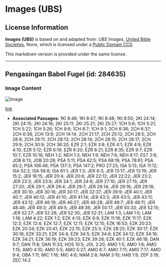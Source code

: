# Images (UBS)

## License Information

**Images (UBS)** is based on and adapted from: _UBS Images_, [United Bible Societies](https://unitedbiblesocieties.org/), None, which is licensed under a [Public Domain CC0](https://creativecommons.org/public-domain/cc0/).

This markdown version is provided under the same license.



--------------------------------

## Pengasingan Babel Fugel (id: 284635)

### Image Content

![Image](https://cdn.aquifer.bible/aquifer-content/resources/Media/WEB-0050_babylon_exil_fugel.jpg)

[link](https://cdn.aquifer.bible/aquifer-content/resources/Media/WEB-0050_babylon_exil_fugel.jpg)

* **Associated Passages:** 1KI 8:46; 1KI 8:47; 1KI 8:48; 1KI 8:50; 2KI 24:14; 2KI 24:15; 2KI 24:16; 2KI 25:11; 2KI 25:21; 2KI 25:27; 1CH 5:6; 1CH 5:21; 1CH 5:22; 1CH 5:26; 1CH 8:6; 1CH 8:7; 1CH 9:1; 2CH 6:36; 2CH 6:37; 2CH 6:38; 2CH 13:9; 2CH 14:14; 2CH 21:17; 2CH 25:12; 2CH 28:5; 2CH 28:8; 2CH 28:11; 2CH 28:13; 2CH 28:14; 2CH 28:15; 2CH 28:17; 2CH 29:9; 2CH 30:9; 2CH 36:20; EZR 2:1; EZR 3:8; EZR 4:1; EZR 4:9; EZR 4:10; EZR 5:12; EZR 6:19; EZR 6:20; EZR 6:21; EZR 8:35; EZR 9:7; EZR 10:7; EZR 10:16; NEH 1:2; NEH 1:3; NEH 1:9; NEH 7:6; NEH 8:17; EST 2:6; JOB 6:13; JOB 20:28; PSA 5:11; PSA 62:5; PSA 68:19; PSA 78:61; PSA 85:2; PSA 106:46; PSA 137:3; PSA 147:2; PRO 27:25; ISA 5:13; ISA 11:12; ISA 52:2; ISA 56:8; ISA 61:1; JER 1:3; JER 8:3; JER 13:17; JER 13:19; JER 15:2; JER 16:15; JER 20:4; JER 20:6; JER 22:12; JER 22:22; JER 23:2; JER 23:3; JER 23:8; JER 24:1; JER 24:9; JER 27:10; JER 27:15; JER 27:20; JER 29:1; JER 29:4; JER 29:7; JER 29:14; JER 29:16; JER 29:18; JER 30:10; JER 30:16; JER 30:17; JER 32:37; JER 39:9; JER 40:1; JER 40:7; JER 40:12; JER 41:10; JER 41:14; JER 43:3; JER 43:5; JER 43:11; JER 43:12; JER 46:19; JER 46:27; JER 46:28; JER 48:7; JER 48:11; JER 48:46; JER 49:3; JER 49:5; JER 49:36; JER 50:17; JER 50:33; JER 52:15; JER 52:27; JER 52:28; JER 52:30; JER 52:31; LAM 1:3; LAM 1:5; LAM 1:18; LAM 4:22; EZK 1:2; EZK 4:13; EZK 6:9; EZK 11:16; EZK 11:17; EZK 12:3; EZK 12:4; EZK 12:7; EZK 12:11; EZK 12:15; EZK 16:53; EZK 20:23; EZK 20:34; EZK 20:41; EZK 22:15; EZK 25:3; EZK 28:25; EZK 30:17; EZK 30:18; EZK 33:21; EZK 34:4; EZK 34:5; EZK 34:6; EZK 34:12; EZK 34:16; EZK 34:21; EZK 36:19; EZK 39:23; EZK 39:28; EZK 40:1; EZK 46:18; DAN 9:7; DAN 11:8; DAN 11:33; HOS 10:5; JOL 2:20; AMO 1:5; AMO 1:6; AMO 1:15; AMO 4:10; AMO 5:5; AMO 5:27; AMO 6:7; AMO 7:11; AMO 7:17; AMO 9:4; OBA 1:11; MIC 1:16; MIC 4:6; NAM 2:8; NAM 3:10; HAB 1:9; ZEP 3:19; ZEC 14:2

